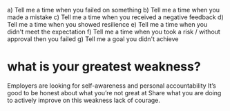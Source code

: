 a)        Tell me a time when you failed on something
b)        Tell me a time when you made a mistake
c)        Tell me a time when you received a negative feedback
d)        Tell me a time when you showed resilience
e)        Tell me a time when you didn't meet the expectation
f)        Tell me a time when you took a risk / without approval then you failed
g)        Tell me a goal you didn't achieve

# what is your greatest weakness? 
Employers are looking for self-awareness and personal accountability
It’s good to be honest about what you’re not great at
Share what you are doing to actively improve on this weakness
lack of courage.